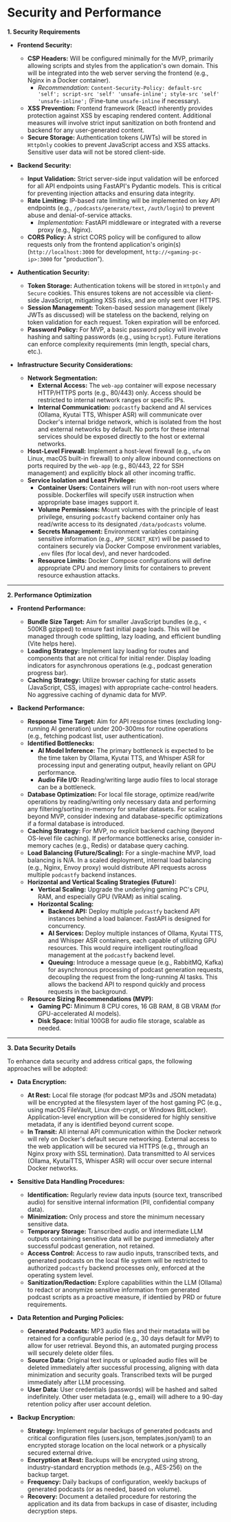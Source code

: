 # Security and Performance

**1. Security Requirements**

*   **Frontend Security:**
    *   **CSP Headers:** Will be configured minimally for the MVP, primarily allowing scripts and styles from the application's own domain. This will be integrated into the web server serving the frontend (e.g., Nginx in a Docker container).
        *   _Recommendation:_ `Content-Security-Policy: default-src 'self'; script-src 'self' 'unsafe-inline'; style-src 'self' 'unsafe-inline';` (Fine-tune `unsafe-inline` if necessary).
    *   **XSS Prevention:** Frontend framework (React) inherently provides protection against XSS by escaping rendered content. Additional measures will involve strict input sanitization on both frontend and backend for any user-generated content.
    *   **Secure Storage:** Authentication tokens (JWTs) will be stored in `HttpOnly` cookies to prevent JavaScript access and XSS attacks. Sensitive user data will not be stored client-side.

*   **Backend Security:**
    *   **Input Validation:** Strict server-side input validation will be enforced for all API endpoints using FastAPI's Pydantic models. This is critical for preventing injection attacks and ensuring data integrity.
    *   **Rate Limiting:** IP-based rate limiting will be implemented on key API endpoints (e.g., `/podcasts/generate/text`, `/auth/login`) to prevent abuse and denial-of-service attacks.
        *   _Implementation:_ FastAPI middleware or integrated with a reverse proxy (e.g., Nginx).
    *   **CORS Policy:** A strict CORS policy will be configured to allow requests only from the frontend application's origin(s) (`http://localhost:3000` for development, `http://<gaming-pc-ip>:3000` for "production").

*   **Authentication Security:**
    *   **Token Storage:** Authentication tokens will be stored in `HttpOnly` and `Secure` cookies. This ensures tokens are not accessible via client-side JavaScript, mitigating XSS risks, and are only sent over HTTPS.
    *   **Session Management:** Token-based session management (likely JWTs as discussed) will be stateless on the backend, relying on token validation for each request. Token expiration will be enforced.
    *   **Password Policy:** For MVP, a basic password policy will involve hashing and salting passwords (e.g., using `bcrypt`). Future iterations can enforce complexity requirements (min length, special chars, etc.).

*   **Infrastructure Security Considerations:**
    *   **Network Segmentation:**
        *   **External Access:** The `web-app` container will expose necessary HTTP/HTTPS ports (e.g., 80/443) only. Access should be restricted to internal network ranges or specific IPs.
        *   **Internal Communication:** `podcastfy` backend and AI services (Ollama, Kyutai TTS, Whisper ASR) will communicate over Docker's internal bridge network, which is isolated from the host and external networks by default. No ports for these internal services should be exposed directly to the host or external networks.
    *   **Host-Level Firewall:** Implement a host-level firewall (e.g., `ufw` on Linux, macOS built-in firewall) to only allow inbound connections on ports required by the `web-app` (e.g., 80/443, 22 for SSH management) and explicitly block all other incoming traffic.
    *   **Service Isolation and Least Privilege:**
        *   **Container Users:** Containers will run with non-root users where possible. Dockerfiles will specify `USER` instruction when appropriate base images support it.
        *   **Volume Permissions:** Mount volumes with the principle of least privilege, ensuring `podcastfy` backend container only has read/write access to its designated `/data/podcasts` volume.
        *   **Secrets Management:** Environment variables containing sensitive information (e.g., `APP_SECRET_KEY`) will be passed to containers securely via Docker Compose environment variables, `.env` files (for local dev), and never hardcoded.
        *   **Resource Limits:** Docker Compose configurations will define appropriate CPU and memory limits for containers to prevent resource exhaustion attacks.

---

**2. Performance Optimization**

*   **Frontend Performance:**
    *   **Bundle Size Target:** Aim for smaller JavaScript bundles (e.g., < 500KB gzipped) to ensure fast initial page loads. This will be managed through code splitting, lazy loading, and efficient bundling (Vite helps here).
    *   **Loading Strategy:** Implement lazy loading for routes and components that are not critical for initial render. Display loading indicators for asynchronous operations (e.g., podcast generation progress bar).
    *   **Caching Strategy:** Utilize browser caching for static assets (JavaScript, CSS, images) with appropriate cache-control headers. No aggressive caching of dynamic data for MVP.

*   **Backend Performance:**
    *   **Response Time Target:** Aim for API response times (excluding long-running AI generation) under 200-300ms for routine operations (e.g., fetching podcast list, user authentication).
    *   **Identified Bottlenecks:**
        *   **AI Model Inference:** The primary bottleneck is expected to be the time taken by Ollama, Kyutai TTS, and Whisper ASR for processing input and generating output, heavily reliant on GPU performance.
        *   **Audio File I/O:** Reading/writing large audio files to local storage can be a bottleneck.
    *   **Database Optimization:** For local file storage, optimize read/write operations by reading/writing only necessary data and performing any filtering/sorting in-memory for smaller datasets. For scaling beyond MVP, consider indexing and database-specific optimizations if a formal database is introduced.
    *   **Caching Strategy:** For MVP, no explicit backend caching (beyond OS-level file caching). If performance bottlenecks arise, consider in-memory caches (e.g., Redis) or database query caching.
    *   **Load Balancing (Future/Scaling):** For a single-machine MVP, load balancing is N/A. In a scaled deployment, internal load balancing (e.g., Nginx, Envoy proxy) would distribute API requests across multiple `podcastfy` backend instances.
    *   **Horizontal and Vertical Scaling Strategies (Future):**
        *   **Vertical Scaling:** Upgrade the underlying gaming PC's CPU, RAM, and especially GPU (VRAM) as initial scaling.
        *   **Horizontal Scaling:**
            *   **Backend API:** Deploy multiple `podcastfy` backend API instances behind a load balancer. FastAPI is designed for concurrency.
            *   **AI Services:** Deploy multiple instances of Ollama, Kyutai TTS, and Whisper ASR containers, each capable of utilizing GPU resources. This would require intelligent routing/load management at the `podcastfy` backend level.
            *   **Queuing:** Introduce a message queue (e.g., RabbitMQ, Kafka) for asynchronous processing of podcast generation requests, decoupling the request from the long-running AI tasks. This allows the backend API to respond quickly and process requests in the background.
    *   **Resource Sizing Recommendations (MVP):**
        *   **Gaming PC:** Minimum 8 CPU cores, 16 GB RAM, 8 GB VRAM (for GPU-accelerated AI models).
        *   **Disk Space:** Initial 100GB for audio file storage, scalable as needed.

---

**3. Data Security Details**

To enhance data security and address critical gaps, the following approaches will be adopted:

*   **Data Encryption:**
    *   **At Rest:** Local file storage (for podcast MP3s and JSON metadata) will be encrypted at the filesystem layer of the host gaming PC (e.g., using macOS FileVault, Linux dm-crypt, or Windows BitLocker). Application-level encryption will be considered for highly sensitive metadata, if any is identified beyond current scope.
    *   **In Transit:** All internal API communication within the Docker network will rely on Docker's default secure networking. External access to the web application will be secured via HTTPS (e.g., through an Nginx proxy with SSL termination). Data transmitted to AI services (Ollama, KyutaiTTS, Whisper ASR) will occur over secure internal Docker networks.

*   **Sensitive Data Handling Procedures:**
    *   **Identification:** Regularly review data inputs (source text, transcribed audio) for sensitive internal information (PII, confidential company data).
    *   **Minimization:** Only process and store the minimum necessary sensitive data.
    *   **Temporary Storage:** Transcribed audio and intermediate LLM outputs containing sensitive data will be purged immediately after successful podcast generation, not retained.
    *   **Access Control:** Access to raw audio inputs, transcribed texts, and generated podcasts on the local file system will be restricted to authorized `podcastfy` backend processes only, enforced at the operating system level.
    *   **Sanitization/Redaction:** Explore capabilities within the LLM (Ollama) to redact or anonymize sensitive information from generated podcast scripts as a proactive measure, if identiied by PRD or future requirements.

*   **Data Retention and Purging Policies:**
    *   **Generated Podcasts:** MP3 audio files and their metadata will be retained for a configurable period (e.g., 30 days default for MVP) to allow for user retrieval. Beyond this, an automated purging process will securely delete older files.
    *   **Source Data:** Original text inputs or uploaded audio files will be deleted immediately after successful processing, aligning with data minimization and security goals. Transcribed texts will be purged immediately after LLM processing.
    *   **User Data:** User credentials (passwords) will be hashed and salted indefinitely. Other user metadata (e.g., email) will adhere to a 90-day retention policy after user account deletion.

*   **Backup Encryption:**
    *   **Strategy:** Implement regular backups of generated podcasts and critical configuration files (users.json, templates.json/yaml) to an encrypted storage location on the local network or a physically secured external drive.
    *   **Encryption at Rest:** Backups will be encrypted using strong, industry-standard encryption methods (e.g., AES-256) on the backup target.
    *   **Frequency:** Daily backups of configuration, weekly backups of generated podcasts (or as needed, based on volume).
    *   **Recovery:** Document a detailed procedure for restoring the application and its data from backups in case of disaster, including decryption steps.
